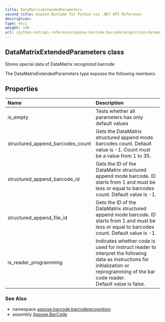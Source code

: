 ```yaml
---
title: DataMatrixExtendedParameters
second_title: Aspose.BarCode for Python via .NET API Reference
description: 
type: docs
weight: 140
url: /python-net/api-reference/aspose.barcode.barcoderecognition/datamatrixextendedparameters/
---
```


## DataMatrixExtendedParameters class

Stores special data of DataMatrix recognized barcode

The DataMatrixExtendedParameters type exposes the following members:
## Properties
| Name | Description |
| :- | :- |
|is_empty|Tests whether all parameters has only default values|
|structured_append_barcodes_count|Gets the DataMatrix structured append mode barcodes count. Default value is -1. Count must be a value from 1 to 35.|
|structured_append_barcode_id|Gets the ID of the DataMatrix structured append mode barcode. ID starts from 1 and must be less or equal to barcodes count. Default value is -1.|
|structured_append_file_id|Gets the ID of the DataMatrix structured append mode barcode. ID starts from 1 and must be less or equal to barcodes count. Default value is -1.|
|is_reader_programming|Indicates whether code is used for instruct reader to interpret the following data as instructions for initialization or reprogramming of the bar code reader.<br/>            Default value is false.|

### See Also

* namespace [aspose.barcode.barcoderecognition](/barcode/python-net/api-reference/aspose.barcode.barcoderecognition/)
* assembly [Aspose.BarCode](/barcode/python-net/api-reference/)

